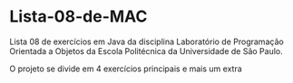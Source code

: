 # Lista-08-de-MAC

Lista 08 de exercícios em Java da disciplina Laboratório de Programação Orientada a Objetos da
Escola Politécnica da Universidade de São Paulo.

O projeto se divide em 4 exercícios principais e mais um extra
